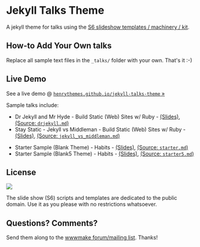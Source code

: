 # Jekyll Talks Theme

A jekyll theme for talks using the
[S6 slideshow templates / machinery / kit](http://slidekit.github.io).

## How-to Add Your Own talks

Replace all sample text files in the `_talks/` folder with your own.
That's it :-)


## Live Demo

See a live demo @ [`henrythemes.github.io/jekyll-talks-theme` »](http://henrythemes.github.io/jekyll-talks-theme)

Sample talks include:

- Dr Jekyll and Mr Hyde - Build Static (Web) Sites w/ Ruby - [(Slides)](https://henrythemes.github.io/jekyll-talks-theme/talks/drjekyll.html), [(Source: `drjekyll.md`)](https://github.com/henrythemes/jekyll-talks-theme/blob/master/_talks/drjekyll.md)
- Stay Static - Jekyll vs Middleman - Build Static (Web) Sites w/ Ruby - [(Slides)](https://henrythemes.github.io/jekyll-talks-theme/talks/jekyll_vs_middleman.html), [(Source: `jekyll_vs_middleman.md`)](https://github.com/henrythemes/jekyll-talks-theme/blob/master/_talks/jekyll_vs_middleman.md)

<!-- break -->

- Starter Sample (Blank Theme) - Habits - [(Slides)](https://henrythemes.github.io/jekyll-talks-theme/talks/starter.html), [(Source: `starter.md`)](https://github.com/henrythemes/jekyll-talks-theme/blob/master/_talks/starter.md)
- Starter Sample (Blank5 Theme) - Habits - [(Slides)](https://henrythemes.github.io/jekyll-talks-theme/talks/starter5.html), [(Source: `starter5.md`)](https://github.com/henrythemes/jekyll-talks-theme/blob/master/_talks/starter5.md)



## License

![](https://publicdomainworks.github.io/buttons/zero88x31.png)

The slide show (S6) scripts and templates are dedicated
to the public domain. Use it as you please with no restrictions whatsoever.

## Questions? Comments?

Send them along to
the [wwwmake forum/mailing list](http://groups.google.com/group/wwwmake).
Thanks!
